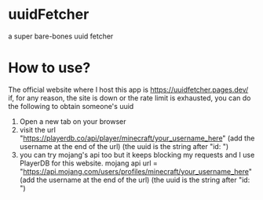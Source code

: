 # uuidFetcher
a super bare-bones uuid fetcher

# How to use?
The official website where I host this app is https://uuidfetcher.pages.dev/
if, for any reason, the site is down or the rate limit is exhausted, you can do the following to obtain someone's uuid

1. Open a new tab on your browser
2. visit the url "https://playerdb.co/api/player/minecraft/your_username_here"  (add the username at the end of the url) (the uuid is the string after "id: ")
3. you can try mojang's api too but it keeps blocking my requests and I use PlayerDB for this website.
    mojang api url = "https://api.mojang.com/users/profiles/minecraft/your_username_here"  (add the username at the end of the url) (the uuid is the string after "id: ")
